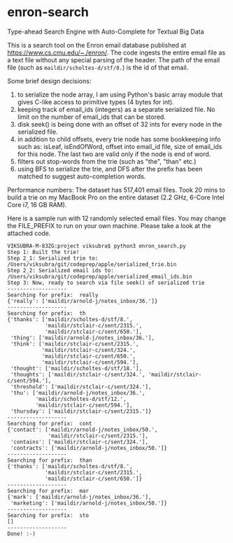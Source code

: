 # enron-search
Type-ahead Search Engine with Auto-Complete for Textual Big Data

This is a search tool on the Enron email database published at https://www.cs.cmu.edu/~./enron/. The code ingests the entire email file as a text file without any special parsing of the header. The path of the email file (such as `maildir/scholtes-d/stf/8.`) is the id of that email.


Some brief design decisions:
1) to serialize the node array, I am using Python's basic array module that gives C-like access to primitive types (4 bytes for int).
2) keeping track of email_ids (integers) as a separate serialized file. No limit on the number of email_ids that can be stored.
3) disk seek() is being done with an offset of 32 ints for every node in the serialized file.
4) in addition to child offsets, every trie node has some bookkeeping info such as: isLeaf, isEndOfWord, offset into email_id file, size of email_ids for this node. The last two are valid only if the node is end of word.
5) filters out stop-words from the trie (such as "the", "than" etc.)
6) using BFS to serialize the trie, and DFS after the prefix has been matched to suggest auto-completion words.

Performance numbers: The dataset has 517,401 email files. Took 20 mins to build a trie on my MacBook Pro on the entire dataset (2.2 GHz, 6-Core Intel Core i7, 16 GB RAM).

Here is a sample run with 12 randomly selected email files. You may change the FILE_PREFIX to run on your own machine. Please take a look at the attached code.

```
VIKSUBRA-M-83ZG:project viksubra$ python3 enron_search.py
Step 1: Built the trie!
Step 2_1: Serialized trie to:  /Users/viksubra/git/codeprep/apple/serialized_trie.bin
Step 2_2: Serialized email ids to:  /Users/viksubra/git/codeprep/apple/serialized_email_ids.bin
Step 3: Now, ready to search via file seek() of serialized trie
-------------------
Searching for prefix:  really
{'really': ['maildir/arnold-j/notes_inbox/36.']}
-------------------
Searching for prefix:  th
{'thanks': ['maildir/scholtes-d/stf/8.',
            'maildir/stclair-c/sent/2315.',
            'maildir/stclair-c/sent/650.'],
 'thing': ['maildir/arnold-j/notes_inbox/36.'],
 'think': ['maildir/stclair-c/sent/2315.',
           'maildir/stclair-c/sent/324.',
           'maildir/stclair-c/sent/650.',
           'maildir/stclair-c/sent/594.'],
 'thought': ['maildir/scholtes-d/stf/18.'],
 'thoughts': ['maildir/stclair-c/sent/324.', 'maildir/stclair-c/sent/594.'],
 'threshold': ['maildir/stclair-c/sent/324.'],
 'thu': ['maildir/arnold-j/notes_inbox/36.',
         'maildir/scholtes-d/stf/12.',
         'maildir/stclair-c/sent/594.'],
 'thursday': ['maildir/stclair-c/sent/2315.']}
-------------------
Searching for prefix:  cont
{'contact': ['maildir/arnold-j/notes_inbox/50.',
             'maildir/stclair-c/sent/2315.'],
 'contains': ['maildir/stclair-c/sent/324.'],
 'contracts': ['maildir/arnold-j/notes_inbox/50.']}
-------------------
Searching for prefix:  than
{'thanks': ['maildir/scholtes-d/stf/8.',
            'maildir/stclair-c/sent/2315.',
            'maildir/stclair-c/sent/650.']}
-------------------
Searching for prefix:  mar
{'mark': ['maildir/arnold-j/notes_inbox/36.'],
 'marketing': ['maildir/arnold-j/notes_inbox/50.']}
-------------------
Searching for prefix:  sto
[]
-------------------
Done! :-)
```
